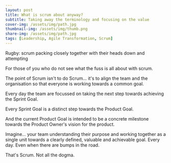```yaml
---
layout: post
title: What is scrum about anyway?
subtitle: Taking away the terminology and focusing on the value 
cover-img: /assets/img/path.jpg
thumbnail-img: /assets/img/thumb.png
share-img: /assets/img/path.jpg
tags: [Leadership, Agile Transformation, Scrum]
---
```


Rugby: scrum packing closely together with their heads down and attempting

For those of you who do not see what the fuss is all about with scrum.



The point of Scrum isn't to do Scrum... it's to align the team and the organisation so that everyone is working towards a common goal.

Every day the team are focussed on taking the next step towards achieving the Sprint Goal.

Every Sprint Goal is a distinct step towards the Product Goal.

And the current Product Goal is intended to be a concrete milestone towards the Product Owner's vision for the product.

Imagine... your team understanding their purpose and working together as a single unit towards a clearly defined, valuable and achievable goal. Every day. Even when there are bumps in the road.

That's Scrum. Not all the dogma.
